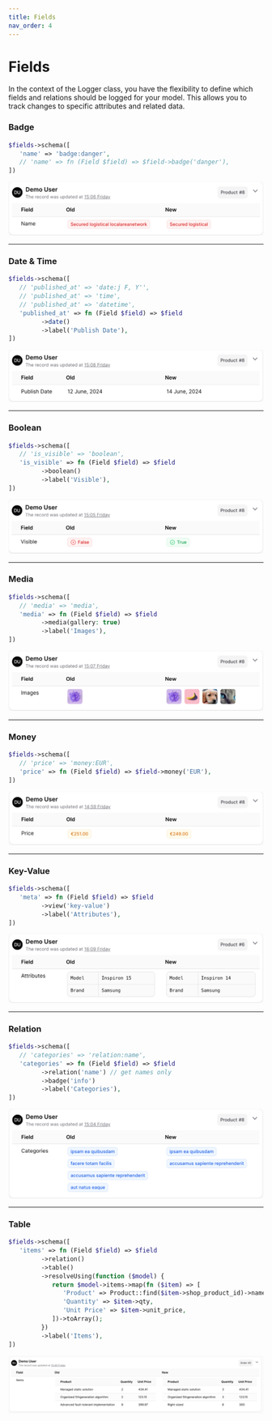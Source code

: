```yaml
---
title: Fields
nav_order: 4
---
```


# Fields

In the context of the Logger class, you have the flexibility to define which fields and relations should be logged for your model. This allows you to track changes to specific attributes and related data.


### Badge

```php
$fields->schema([
   'name' => 'badge:danger',
   // 'name' => fn (Field $field) => $field->badge('danger'),
])
```

![Screenshot](./assets/images/badge-screenshot.png)

____


### Date & Time

```php
$fields->schema([
   // 'published_at' => 'date:j F, Y'',
   // 'published_at' => 'time',
   // 'published_at' => 'datetime',
   'published_at' => fn (Field $field) => $field
         ->date()
         ->label('Publish Date'),
])
```

![Screenshot](./assets/images/datetime-screenshot.png)

____

### Boolean

```php
$fields->schema([
   // 'is_visible' => 'boolean',
   'is_visible' => fn (Field $field) => $field
         ->boolean()
         ->label('Visible'),
])
```

![Screenshot](./assets/images/boolean-screenshot.png)

____

### Media

```php
$fields->schema([
   // 'media' => 'media',
   'media' => fn (Field $field) => $field
         ->media(gallery: true)
         ->label('Images'),
])
```

![Screenshot](./assets/images/media-screenshot.png)

____

### Money

```php
$fields->schema([
   // 'price' => 'money:EUR',
   'price' => fn (Field $field) => $field->money('EUR'),
])
```

![Screenshot](./assets/images/money-screenshot.png)

____

### Key-Value

```php
$fields->schema([
   'meta' => fn (Field $field) => $field
         ->view('key-value')
         ->label('Attributes'),
])
```

![Screenshot](./assets/images/key-value-screenshot.png)

____

### Relation

```php
$fields->schema([
   // 'categories' => 'relation:name',
   'categories' => fn (Field $field) => $field
         ->relation('name') // get names only
         ->badge('info')
         ->label('Categories'),
])
```

![Screenshot](./assets/images/relation-screenshot.png)

____

### Table

```php
$fields->schema([
   'items' => fn (Field $field) => $field
         ->relation()
         ->table()
         ->resolveUsing(function ($model) {
            return $model->items->map(fn ($item) => [
               'Product' => Product::find($item->shop_product_id)->name,
               'Quantity' => $item->qty,
               'Unit Price' => $item->unit_price,
            ])->toArray();
         })
         ->label('Items'),
])
```

![Screenshot](./assets/images/table-screenshot.png)
